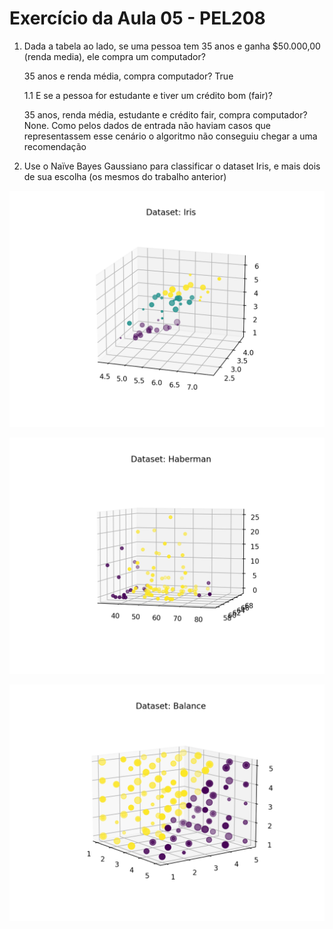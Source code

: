 # Exercício da Aula 05 - PEL208

1. Dada a tabela ao lado, se uma pessoa tem 35 anos e ganha $50.000,00 (renda media), ele compra um computador?
    
    35 anos e renda média, compra computador? True

    1.1 E se a pessoa for estudante e tiver um crédito bom (fair)?
    
    35 anos, renda média, estudante e crédito fair, compra computador? None. Como pelos dados de entrada não haviam casos que representassem esse cenário o algoritmo não conseguiu chegar a uma recomendação

2. Use o Naïve Bayes Gaussiano para classificar o dataset Iris, e mais dois de sua escolha (os mesmos do trabalho anterior)

![alt text](https://raw.githubusercontent.com/gbodra/mestrado-ia-pel208-naivebayes/main/images/iris.png "iris")

![alt text](https://raw.githubusercontent.com/gbodra/mestrado-ia-pel208-naivebayes/main/images/haberman.png "haberman")

![alt text](https://raw.githubusercontent.com/gbodra/mestrado-ia-pel208-naivebayes/main/images/balance.png "balance")
